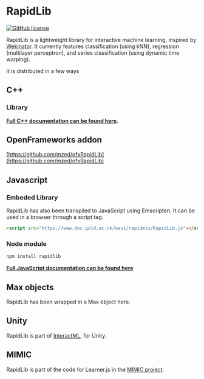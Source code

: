 # RapidLib

[![GitHub license](https://img.shields.io/badge/License-BSD%203--Clause-blue.svg)](https://github.com/mzed/RapidLib/blob/master/LICENSE)

RapidLib is a lightweight library for interactive machine learning, inspired by [Wekinator](http://www.wekinator.org/). It currently features classification (using kNN), regression (multilayer perceptron), and series classification (using dynamic time warping).

It is distributed in a few ways

## C++

### Library

**[Full C++ documentation can be found here](https://mzed.github.io/RapidLib/doxygen/annotated.html).**

## OpenFrameworks addon

[https://github.com/mzed/ofxRapidLib](https://github.com/mzed/ofxRapidLib)

## Javascript

### Embeded Library

RapidLib has also been transpiled to JavaScript using Emscripten. It can be used in a browser through a script tag.

```html
<script src="https://www.doc.gold.ac.uk/eavi/rapidmix/RapidLib.js"></script>
```

### Node module

```javascript
npm install rapidlib
```

**[Full JavaScript documentation can be found here](https://mzed.github.io/RapidLib/jsdoc/)**

## Max objects

RapidLib has been wrapped in a Max object here.

## Unity

RapidLib is part of [InteractML](http://interactml.com/), for Unity.

## MIMIC

RapidLib is part of the code for Learner.js in the [MIMIC project](https://mimicproject.com/).
